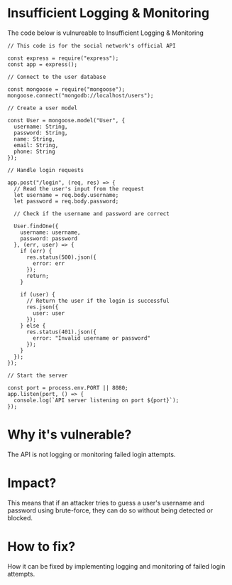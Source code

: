 # Insufficient Logging & Monitoring

The code below is vulnureable to Insufficient Logging & Monitoring

```
// This code is for the social network's official API

const express = require("express");
const app = express();

// Connect to the user database

const mongoose = require("mongoose");
mongoose.connect("mongodb://localhost/users");

// Create a user model

const User = mongoose.model("User", {
  username: String,
  password: String,
  name: String,
  email: String,
  phone: String
});

// Handle login requests

app.post("/login", (req, res) => {
  // Read the user's input from the request
  let username = req.body.username;
  let password = req.body.password;

  // Check if the username and password are correct
  
  User.findOne({
    username: username,
    password: password
  }, (err, user) => {
    if (err) {
      res.status(500).json({
        error: err
      });
      return;
    }

    if (user) {
      // Return the user if the login is successful
      res.json({
        user: user
      });
    } else {
      res.status(401).json({
        error: "Invalid username or password"
      });
    }
  });
});

// Start the server

const port = process.env.PORT || 8080;
app.listen(port, () => {
  console.log(`API server listening on port ${port}`);
});
```

# Why it's vulnerable?
The API is not logging or monitoring failed login attempts.

# Impact?
This means that if an attacker tries to guess a user's username and password using brute-force, they can do so without being detected or blocked.

# How to fix?
How it can be fixed by implementing logging and monitoring of failed login attempts.
